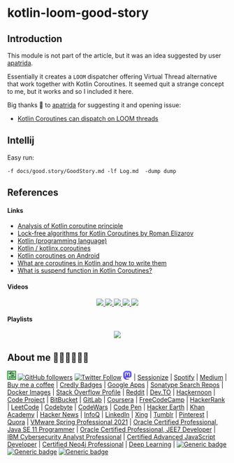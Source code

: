 # kotlin-loom-good-story

## Introduction

This module is not part of the article, but it was an idea suggested by user [apatrida](https://github.com/apatrida).

Essentially it creates a `LOOM` dispatcher offering Virtual Thread alternative that work together with Kotlin Coroutines. It seemed quit a strange concept to me, but it works and so I included it here.

Big thanks 🙏 to [apatrida](https://github.com/apatrida) for suggesting it and opening issue:

- [Kotlin Coroutines can dispatch on LOOM threads](https://github.com/jesperancinha/good-story/issues/74)

## Intellij

Easy run:

```shell
-f docs/good.story/GoodStory.md -lf Log.md  -dump dump
```

## References

#### Links

-   [Analysis of Kotlin coroutine principle](https://blog.birost.com/a?ID=00000-f605a49e-f816-4f4d-9d52-61547016cd65)
-   [Lock-free algorithms for Kotlin Coroutines by Roman Elizarov](https://www.slideshare.net/elizarov/lockfree-algorithms-for-kotlin-coroutines)
-   [Kotlin (programming language)](https://en.wikipedia.org/wiki/Kotlin_(programming_language))
-   [Kotlin / kotlinx.coroutines](https://github.com/Kotlin/kotlinx.coroutines)
-   [Kotlin coroutines on Android](https://developer.android.com/kotlin/coroutines)
-   [What are coroutines in Kotlin and how to write them](https://www.tabnine.com/blog/what-are-coroutines-in-kotlin-and-how-to-write-it/)
-   [What is suspend function in Kotlin Coroutines?](https://blog.mindorks.com/suspend-function-in-kotlin-coroutines)

#### Videos

<div align="center">
      <a title="The ABC of Coroutines - Kotlin Vocabulary" href="https://www.youtube.com/watch?v=bM7PVVL_5GM">
     <img 
          src="https://img.youtube.com/vi/bM7PVVL_5GM/0.jpg" 
          style="width:20%;">
      </a>
      <a title="WHAT IS A COROUTINE? - Kotlin Coroutines" href="https://www.youtube.com/watch?v=ShNhJ3wMpvQ">
     <img 
          src="https://img.youtube.com/vi/ShNhJ3wMpvQ/0.jpg" 
          style="width:20%;">
      </a>
      <a title="KotlinConf 2018 - Exploring Coroutines in Kotlin by Venkat Subramaniam" href="https://www.youtube.com/watch?v=jT2gHPQ4Z1Q">
     <img 
          src="https://img.youtube.com/vi/jT2gHPQ4Z1Q/0.jpg" 
          style="width:20%;">
      </a>
      <a title="Kotlin Coroutines: Explore what are coroutines in kotlin. Threads vs. Coroutine" href="https://www.youtube.com/watch?v=C38lG2wraoo">
     <img 
          src="https://img.youtube.com/vi/C38lG2wraoo/0.jpg" 
          style="width:20%;">
      </a>
      <a title="Coroutine Scopes - Kotlin Coroutines" href="https://www.youtube.com/watch?v=kXSBkAA03Tc">
     <img 
          src="https://img.youtube.com/vi/kXSBkAA03Tc/0.jpg" 
          style="width:20%;">
      </a>
</div>

#### Playlists

<div align="center">
      <a title="Kotlin Coroutines by Philipp Lackner" href="https://www.youtube.com/watch?v=ShNhJ3wMpvQ&list=PLQkwcJG4YTCQcFEPuYGuv54nYai_lwil_&index=1">
     <img 
          src="https://img.youtube.com/vi/ShNhJ3wMpvQ/0.jpg" 
          style="width:20%;">
      </a>
</div>

## About me 👨🏽‍💻🚀🏳️‍🌈

[![alt text](https://raw.githubusercontent.com/jesperancinha/project-signer/master/project-signer-templates/icons-20/JEOrgLogo-20.png "João Esperancinha Homepage")](http://joaofilipesabinoesperancinha.nl)
[![GitHub followers](https://img.shields.io/github/followers/jesperancinha.svg?label=Jesperancinha&style=social "GitHub")](https://github.com/jesperancinha)
[![Twitter Follow](https://img.shields.io/twitter/follow/joaofse?label=João%20Esperancinha&style=social "Twitter")](https://twitter.com/joaofse)
[![alt text](https://raw.githubusercontent.com/jesperancinha/project-signer/master/project-signer-templates/icons-20/mastodon-20.png "Mastodon")](https://masto.ai/@jesperancinha)
| [Sessionize](https://sessionize.com/joao-esperancinha/)
| [Spotify](https://open.spotify.com/user/jlnozkcomrxgsaip7yvffpqqm?si=b54b89eae8894960)
| [Medium](https://medium.com/@jofisaes)
| [Buy me a coffee](https://www.buymeacoffee.com/jesperancinha)
| [Credly Badges](https://www.credly.com/users/joao-esperancinha)
| [Google Apps](https://play.google.com/store/apps/developer?id=Joao+Filipe+Sabino+Esperancinha)
| [Sonatype Search Repos](https://search.maven.org/search?q=org.jesperancinha)
| [Docker Images](https://hub.docker.com/u/jesperancinha)
| [Stack Overflow Profile](https://stackoverflow.com/users/3702839/joao-esperancinha)
| [Reddit](https://www.reddit.com/user/jesperancinha/)
| [Dev.TO](https://dev.to/jofisaes)
| [Hackernoon](https://hackernoon.com/@jesperancinha)
| [Code Project](https://www.codeproject.com/Members/jesperancinha)
| [BitBucket](https://bitbucket.org/jesperancinha)
| [GitLab](https://gitlab.com/jesperancinha)
| [Coursera](https://www.coursera.org/user/da3ff90299fa9297e283ee8e65364ffb)
| [FreeCodeCamp](https://www.freecodecamp.org/jofisaes)
| [HackerRank](https://www.hackerrank.com/jofisaes)
| [LeetCode](https://leetcode.com/jofisaes)
| [Codebyte](https://coderbyte.com/profile/jesperancinha)
| [CodeWars](https://www.codewars.com/users/jesperancinha)
| [Code Pen](https://codepen.io/jesperancinha)
| [Hacker Earth](https://www.hackerearth.com/@jofisaes)
| [Khan Academy](https://www.khanacademy.org/profile/jofisaes)
| [Hacker News](https://news.ycombinator.com/user?id=jesperancinha)
| [InfoQ](https://www.infoq.com/profile/Joao-Esperancinha.2/)
| [LinkedIn](https://www.linkedin.com/in/joaoesperancinha/)
| [Xing](https://www.xing.com/profile/Joao_Esperancinha/cv)
| [Tumblr](https://jofisaes.tumblr.com/)
| [Pinterest](https://nl.pinterest.com/jesperancinha/)
| [Quora](https://nl.quora.com/profile/Jo%C3%A3o-Esperancinha)
| [VMware Spring Professional 2021](https://www.credly.com/badges/762fa7a4-9cf4-417d-bd29-7e072d74cdb7)
| [Oracle Certified Professional, Java SE 11 Programmer](https://www.credly.com/badges/87609d8e-27c5-45c9-9e42-60a5e9283280)
| [Oracle Certified Professional, JEE7 Developer](https://www.credly.com/badges/27a14e06-f591-4105-91ca-8c3215ef39a2)
| [IBM Cybersecurity Analyst Professional](https://www.credly.com/badges/ad1f4abe-3dfa-4a8c-b3c7-bae4669ad8ce)
| [Certified Advanced JavaScript Developer](https://cancanit.com/certified/1462/)
| [Certified Neo4j Professional](https://graphacademy.neo4j.com/certificates/c279afd7c3988bd727f8b3acb44b87f7504f940aac952495ff827dbfcac024fb.pdf)
| [Deep Learning](https://www.credly.com/badges/8d27e38c-869d-4815-8df3-13762c642d64)
| [![Generic badge](https://img.shields.io/static/v1.svg?label=GitHub&message=JEsperancinhaOrg&color=yellow "jesperancinha.org dependencies")](https://github.com/JEsperancinhaOrg)
[![Generic badge](https://img.shields.io/static/v1.svg?label=All%20Badges&message=Badges&color=red "All badges")](https://joaofilipesabinoesperancinha.nl/badges)
[![Generic badge](https://img.shields.io/static/v1.svg?label=Status&message=Project%20Status&color=red "Project statuses")](https://github.com/jesperancinha/project-signer/blob/master/project-signer-quality/Build.md)
